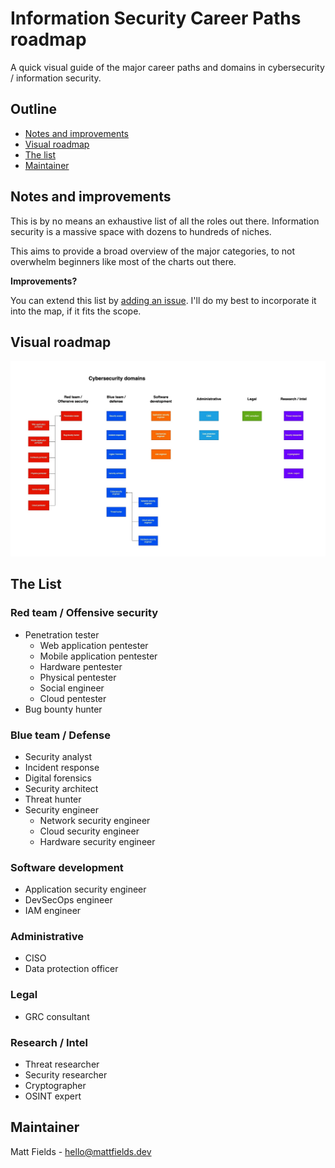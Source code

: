 # Information Security Career Paths roadmap

A quick visual guide of the major career paths and domains in cybersecurity / information security.

## Outline

- [Notes and improvements](#notes-and-improvements)
- [Visual roadmap](#visual-roadmap)
- [The list](#the-list)
- [Maintainer](#maintainer)

## Notes and improvements

This is by no means an exhaustive list of all the roles out there. Information security is a massive space with dozens to hundreds of niches.

This aims to provide a broad overview of the major categories, to not overwhelm beginners like most of the charts out there.

**Improvements?**

You can extend this list by [adding an issue](https://github.com/fieldse/infosec-career-paths/issues/new). I'll do my best to incorporate it into the map, if it fits the scope.

## Visual roadmap

![](./Information%20security%20domains%20and%20roles.jpg)

## The List

### Red team / Offensive security

- Penetration tester
  - Web application pentester
  - Mobile application pentester
  - Hardware pentester
  - Physical pentester
  - Social engineer
  - Cloud pentester
- Bug bounty hunter

### Blue team / Defense

- Security analyst
- Incident response
- Digital forensics
- Security architect
- Threat hunter
- Security engineer
  - Network security engineer
  - Cloud security engineer
  - Hardware security engineer

### Software development

- Application security engineer
- DevSecOps engineer
- IAM engineer

### Administrative

- CISO
- Data protection officer

### Legal

- GRC consultant

### Research / Intel

- Threat researcher
- Security researcher
- Cryptographer
- OSINT expert

## Maintainer

Matt Fields - [hello@mattfields.dev](mailto:hello@mattfields.dev)
